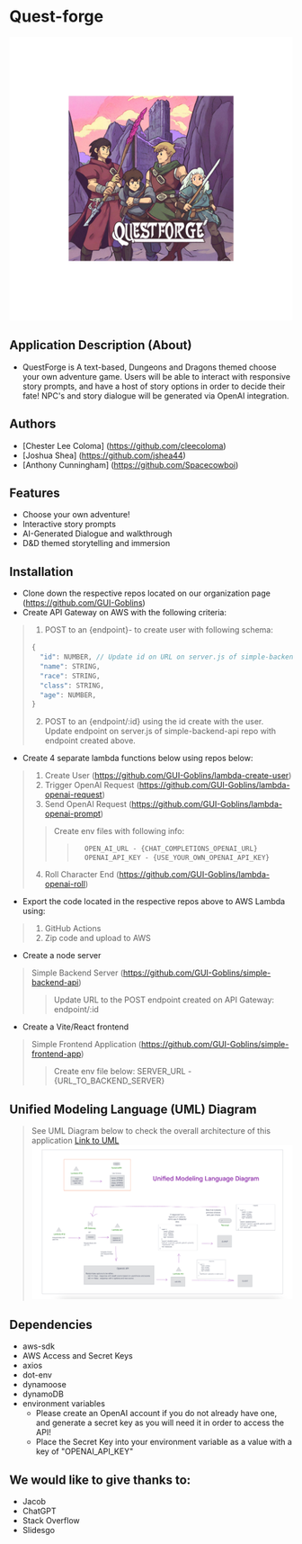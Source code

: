 # Quest-forge

![Logo](./QuestForge.png)

## Application Description (About)

* QuestForge is  A text-based, Dungeons and Dragons themed choose your own adventure game. Users will be able to interact with responsive story prompts, and have a host of story options in order to decide their fate! NPC's and story dialogue will be generated via OpenAI integration.

## Authors

* [Chester Lee Coloma] (<https://github.com/cleecoloma>)
* [Joshua Shea] (<https://github.com/jshea44>)
* [Anthony Cunningham] (<https://github.com/Spacecowboi>)

## Features

* Choose your own adventure!
* Interactive story prompts
* AI-Generated Dialogue and walkthrough
* D&D themed storytelling and immersion

## Installation

* Clone down the respective repos located on our organization page (<https://github.com/GUI-Goblins>)
* Create API Gateway on AWS with the following criteria:
> 1. POST to an {endpoint}- to create user with following schema:
> ```javascript
> {
>   "id": NUMBER, // Update id on URL on server.js of simple-backend-api repo
> 	"name": STRING,
>	"race": STRING,
>	"class": STRING,
>	"age": NUMBER,
>}
> ```
> 2. POST to an {endpoint/:id} using the id create with the user. Update endpoint on server.js of simple-backend-api repo with endpoint created above.
* Create 4 separate lambda functions below using repos below:
> 1. Create User (<https://github.com/GUI-Goblins/lambda-create-user>)
> 2. Trigger OpenAI Request (<https://github.com/GUI-Goblins/lambda-openai-request>)
> 3. Send OpenAI Request (<https://github.com/GUI-Goblins/lambda-openai-prompt>)
>
>>   Create env files with following info:
>>>       OPEN_AI_URL - {CHAT_COMPLETIONS_OPENAI_URL}
>>>       OPENAI_API_KEY - {USE_YOUR_OWN_OPENAI_API_KEY}
> 4. Roll Character End (<https://github.com/GUI-Goblins/lambda-openai-roll>)
* Export the code located in the respective repos above to AWS Lambda using:
> 1. GitHub Actions
> 2. Zip code and upload to AWS
* Create a node server
> Simple Backend Server (<https://github.com/GUI-Goblins/simple-backend-api>)
>
>> Update URL to the POST endpoint created on API Gateway:
>> endpoint/:id
* Create a Vite/React frontend
> Simple Frontend Application (<https://github.com/GUI-Goblins/simple-frontend-app>)
>
>> Create env file below:
>> SERVER_URL - {URL_TO_BACKEND_SERVER}

## Unified Modeling Language (UML) Diagram

> See UML Diagram below to check the overall architecture of this application
[Link to UML](https://projects.invisionapp.com/freehand/document/Og97QVUVy)
![UML Diagram](./quest-forge-uml.png)

## Dependencies 

* aws-sdk
* AWS Access and Secret Keys
* axios
* dot-env
* dynamoose
* dynamoDB
* environment variables
    * Please create an OpenAI account if you do not already have one, and generate a secret key as you will need it in order to access the API!
    * Place the Secret Key into your environment variable as a value with a key of "OPENAI_API_KEY"

## We would like to give thanks to:
* Jacob
* ChatGPT
* Stack Overflow
* Slidesgo